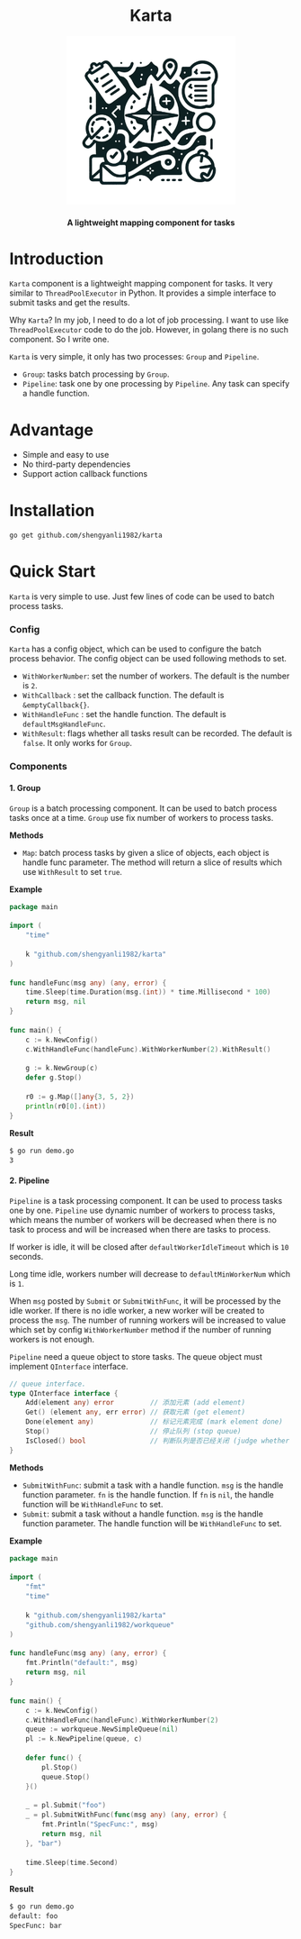 <div align="center">
	<h1>Karta</h1>
	<img src="assets/logo.png" alt="logo" width="300px">
	<h4>A lightweight mapping component for tasks</h4>
</div>

# Introduction

`Karta` component is a lightweight mapping component for tasks. It very similar to `ThreadPoolExecutor` in Python. It provides a simple interface to submit tasks and get the results.

Why `Karta`? In my job, I need to do a lot of job processing. I want to use like `ThreadPoolExecutor` code to do the job. However, in golang there is no such component. So I write one.

`Karta` is very simple, it only has two processes: `Group` and `Pipeline`.

-   `Group`: tasks batch processing by `Group`.
-   `Pipeline`: task one by one processing by `Pipeline`. Any task can specify a handle function.

# Advantage

-   Simple and easy to use
-   No third-party dependencies
-   Support action callback functions

# Installation

```bash
go get github.com/shengyanli1982/karta
```

# Quick Start

`Karta` is very simple to use. Just few lines of code can be used to batch process tasks.

### Config

`Karta` has a config object, which can be used to configure the batch process behavior. The config object can be used following methods to set.

-   `WithWorkerNumber`: set the number of workers. The default is the number is `2`.
-   `WithCallback` : set the callback function. The default is `&emptyCallback{}`.
-   `WithHandleFunc` : set the handle function. The default is `defaultMsgHandleFunc`.
-   `WithResult`: flags whether all tasks result can be recorded. The default is `false`. It only works for `Group`.

### Components

#### 1. Group

`Group` is a batch processing component. It can be used to batch process tasks once at a time. `Group` use fix number of workers to process tasks.

**Methods**

-   `Map`: batch process tasks by given a slice of objects, each object is handle func parameter. The method will return a slice of results which use `WithResult` to set `true`.

**Example**

```go
package main

import (
	"time"

	k "github.com/shengyanli1982/karta"
)

func handleFunc(msg any) (any, error) {
	time.Sleep(time.Duration(msg.(int)) * time.Millisecond * 100)
	return msg, nil
}

func main() {
	c := k.NewConfig()
	c.WithHandleFunc(handleFunc).WithWorkerNumber(2).WithResult()

	g := k.NewGroup(c)
	defer g.Stop()

	r0 := g.Map([]any{3, 5, 2})
	println(r0[0].(int))
}
```

**Result**

```bash
$ go run demo.go
3
```

#### 2. Pipeline

`Pipeline` is a task processing component. It can be used to process tasks one by one. `Pipeline` use dynamic number of workers to process tasks, which means the number of workers will be decreased when there is no task to process and will be increased when there are tasks to process.

If worker is idle, it will be closed after `defaultWorkerIdleTimeout` which is `10` seconds.

Long time idle, workers number will decrease to `defaultMinWorkerNum` which is `1`.

When `msg` posted by `Submit` or `SubmitWithFunc`, it will be processed by the idle worker. If there is no idle worker, a new worker will be created to process the `msg`. The number of running workers will be increased to value which set by config `WithWorkerNumber` method if the number of running workers is not enough.

`Pipeline` need a queue object to store tasks. The queue object must implement `QInterface` interface.

```go
// queue interface.
type QInterface interface {
	Add(element any) error         // 添加元素 (add element)
	Get() (element any, err error) // 获取元素 (get element)
	Done(element any)              // 标记元素完成 (mark element done)
	Stop()                         // 停止队列 (stop queue)
	IsClosed() bool                // 判断队列是否已经关闭 (judge whether queue is closed)
}
```

**Methods**

-   `SubmitWithFunc`: submit a task with a handle function. `msg` is the handle function parameter. `fn` is the handle function. If `fn` is `nil`, the handle function will be `WithHandleFunc` to set.
-   `Submit`: submit a task without a handle function. `msg` is the handle function parameter. The handle function will be `WithHandleFunc` to set.

**Example**

```go
package main

import (
	"fmt"
	"time"

	k "github.com/shengyanli1982/karta"
	"github.com/shengyanli1982/workqueue"
)

func handleFunc(msg any) (any, error) {
	fmt.Println("default:", msg)
	return msg, nil
}

func main() {
	c := k.NewConfig()
	c.WithHandleFunc(handleFunc).WithWorkerNumber(2)
	queue := workqueue.NewSimpleQueue(nil)
	pl := k.NewPipeline(queue, c)

	defer func() {
		pl.Stop()
		queue.Stop()
	}()

	_ = pl.Submit("foo")
	_ = pl.SubmitWithFunc(func(msg any) (any, error) {
		fmt.Println("SpecFunc:", msg)
		return msg, nil
	}, "bar")

	time.Sleep(time.Second)
}
```

**Result**

```bash
$ go run demo.go
default: foo
SpecFunc: bar
```
